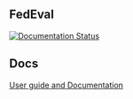## FedEval

[![Documentation Status](https://readthedocs.org/projects/fedeval/badge/?version=latest)](https://fedeval.readthedocs.io/en/latest/?badge=latest)

## Docs

[User guide and Documentation](https://fedeval.readthedocs.io/en/latest/)
